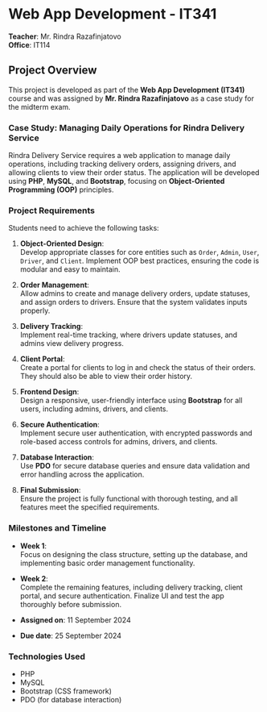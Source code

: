 # Web App Development - IT341

**Teacher**: Mr. Rindra Razafinjatovo  
**Office**: IT114

## Project Overview

This project is developed as part of the **Web App Development (IT341)** course and was assigned by **Mr. Rindra Razafinjatovo** as a case study for the midterm exam.

### Case Study: Managing Daily Operations for Rindra Delivery Service

Rindra Delivery Service requires a web application to manage daily operations, including tracking delivery orders, assigning drivers, and allowing clients to view their order status. The application will be developed using **PHP**, **MySQL**, and **Bootstrap**, focusing on **Object-Oriented Programming (OOP)** principles.

### Project Requirements

Students need to achieve the following tasks:

1. **Object-Oriented Design**:  
   Develop appropriate classes for core entities such as `Order`, `Admin`, `User`, `Driver`, and `Client`. Implement OOP best practices, ensuring the code is modular and easy to maintain.

2. **Order Management**:  
   Allow admins to create and manage delivery orders, update statuses, and assign orders to drivers. Ensure that the system validates inputs properly.

3. **Delivery Tracking**:  
   Implement real-time tracking, where drivers update statuses, and admins view delivery progress.

4. **Client Portal**:  
   Create a portal for clients to log in and check the status of their orders. They should also be able to view their order history.

5. **Frontend Design**:  
   Design a responsive, user-friendly interface using **Bootstrap** for all users, including admins, drivers, and clients.

6. **Secure Authentication**:  
   Implement secure user authentication, with encrypted passwords and role-based access controls for admins, drivers, and clients.

7. **Database Interaction**:  
   Use **PDO** for secure database queries and ensure data validation and error handling across the application.

8. **Final Submission**:  
   Ensure the project is fully functional with thorough testing, and all features meet the specified requirements.

### Milestones and Timeline

- **Week 1**:  
  Focus on designing the class structure, setting up the database, and implementing basic order management functionality.
  
- **Week 2**:  
  Complete the remaining features, including delivery tracking, client portal, and secure authentication. Finalize UI and test the app thoroughly before submission.

- **Assigned on**: 11 September 2024
- **Due date**: 25 September 2024

### Technologies Used

- PHP
- MySQL
- Bootstrap (CSS framework)
- PDO (for database interaction)
